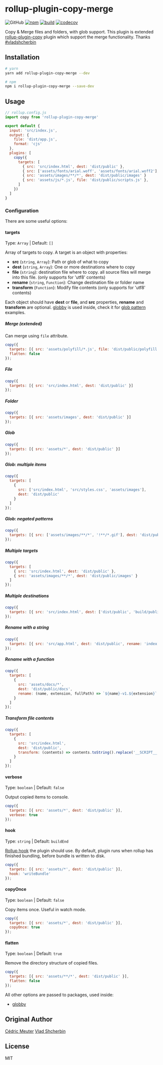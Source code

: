 # rollup-plugin-copy-merge

![GitHub](https://img.shields.io/github/license/syJSdev/rollup-plugin-copy-merge)
[![npm](https://img.shields.io/npm/v/rollup-plugin-copy-merge)](https://www.npmjs.com/package/rollup-plugin-copy-merge)
[![build](https://travis-ci.com/syJSdev/rollup-plugin-copy-merge.svg?branch=main)](https://travis-ci.com/github/syJSdev/rollup-plugin-copy-merge)
[![codecov](https://codecov.io/gh/syJSdev/rollup-plugin-copy-merge/branch/main/graph/badge.svg?token=RMODCAC64I)](https://codecov.io/gh/syJSdev/rollup-plugin-copy-merge)

Copy & Merge files and folders, with glob support.
This plugin is extended [rollup-plugin-copy](https://github.com/vladshcherbin/rollup-plugin-copy) plugin which support the merge functionality.
Thanks [#vladshcherbin](https://github.com/vladshcherbin)

## Installation

```bash
# yarn
yarn add rollup-plugin-copy-merge --dev

# npm
npm i rollup-plugin-copy-merge --save-dev
```

## Usage

```js
// rollup.config.js
import copy from 'rollup-plugin-copy-merge'

export default {
  input: 'src/index.js',
  output: {
    file: 'dist/app.js',
    format: 'cjs'
  },
  plugins: [
    copy({
      targets: [
        { src: 'src/index.html', dest: 'dist/public' },
        { src: ['assets/fonts/arial.woff', 'assets/fonts/arial.woff2'], dest: 'dist/public/fonts' },
        { src: 'assets/images/**/*', dest: 'dist/public/images' }
        { src: 'assets/js/*.js', file: 'dist/public/scripts.js' },
      ]
    })
  ]
}
```

### Configuration

There are some useful options:

#### targets

Type: `Array` | Default: `[]`

Array of targets to copy. A target is an object with properties:

- **src** (`string`, `Array`): Path or glob of what to copy
- **dest** (`string`, `Array`): One or more destinations where to copy
- **file** (`string`): destination file where to copy. all source files will merge into this file. (only supports for 'utf8' contents)
- **rename** (`string`, `Function`): Change destination file or folder name
- **transform** (`Function`): Modify file contents (only supports for 'utf8' contents)

Each object should have **dest** or **file**, and **src** properties, **rename** and **transform** are optional. [globby](https://github.com/sindresorhus/globby) is used inside, check it for [glob pattern](https://github.com/sindresorhus/globby#globbing-patterns) examples.

##### Merge (extended)

Can merge using `file` attribute.

```js
copy({
  targets: [{ src: 'assets/polyfill/*.js', file: 'dist/public/polyfill.js' }],
  flatten: false
});
```

##### File

```js
copy({
  targets: [{ src: 'src/index.html', dest: 'dist/public' }]
});
```

##### Folder

```js
copy({
  targets: [{ src: 'assets/images', dest: 'dist/public' }]
});
```

##### Glob

```js
copy({
  targets: [{ src: 'assets/*', dest: 'dist/public' }]
});
```

##### Glob: multiple items

```js
copy({
  targets: [
    {
      src: ['src/index.html', 'src/styles.css', 'assets/images'],
      dest: 'dist/public'
    }
  ]
});
```

##### Glob: negated patterns

```js
copy({
  targets: [{ src: ['assets/images/**/*', '!**/*.gif'], dest: 'dist/public/images' }]
});
```

##### Multiple targets

```js
copy({
  targets: [
    { src: 'src/index.html', dest: 'dist/public' },
    { src: 'assets/images/**/*', dest: 'dist/public/images' }
  ]
});
```

##### Multiple destinations

```js
copy({
  targets: [{ src: 'src/index.html', dest: ['dist/public', 'build/public'] }]
});
```

##### Rename with a string

```js
copy({
  targets: [{ src: 'src/app.html', dest: 'dist/public', rename: 'index.html' }]
});
```

##### Rename with a function

```js
copy({
  targets: [
    {
      src: 'assets/docs/*',
      dest: 'dist/public/docs',
      rename: (name, extension, fullPath) => `${name}-v1.${extension}`
    }
  ]
});
```

##### Transform file contents

```js
copy({
  targets: [
    {
      src: 'src/index.html',
      dest: 'dist/public',
      transform: (contents) => contents.toString().replace('__SCRIPT__', 'app.js')
    }
  ]
});
```

#### verbose

Type: `boolean` | Default: `false`

Output copied items to console.

```js
copy({
  targets: [{ src: 'assets/*', dest: 'dist/public' }],
  verbose: true
});
```

#### hook

Type: `string` | Default: `buildEnd`

[Rollup hook](https://rollupjs.org/guide/en/#hooks) the plugin should use. By default, plugin runs when rollup has finished bundling, before bundle is written to disk.

```js
copy({
  targets: [{ src: 'assets/*', dest: 'dist/public' }],
  hook: 'writeBundle'
});
```

#### copyOnce

Type: `boolean` | Default: `false`

Copy items once. Useful in watch mode.

```js
copy({
  targets: [{ src: 'assets/*', dest: 'dist/public' }],
  copyOnce: true
});
```

#### flatten

Type: `boolean` | Default: `true`

Remove the directory structure of copied files.

```js
copy({
  targets: [{ src: 'assets/**/*', dest: 'dist/public' }],
  flatten: false
});
```

All other options are passed to packages, used inside:

- [globby](https://github.com/sindresorhus/globby)

## Original Author

[Cédric Meuter](https://github.com/meuter)
[Vlad Shcherbin](https://github.com/vladshcherbin)

## License

MIT
